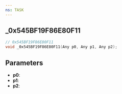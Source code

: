 ```yaml
---
ns: TASK
---
```

## _0x545BF19F86E80F11

```c
// 0x545BF19F86E80F11
void _0x545BF19F86E80F11(Any p0, Any p1, Any p2);
```

## Parameters
* **p0**:
* **p1**:
* **p2**:
